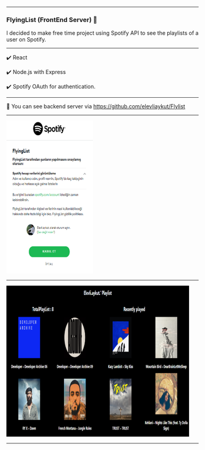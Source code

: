 <hr></hr>

### FlyingList (FrontEnd Server) 🎉

I decided to make free time project using Spotify API to see the playlists of a user on Spotify.

<hr></hr>

✔️ React

✔️ Node.js with Express

✔️ Spotify OAuth for authentication.

<hr></hr>

🎉 You can see backend server via https://github.com/elevliaykut/Flylist

<hr></hr>

<img src=".src/../src/assets/images/Authentication.png" width="45%" height="400"/>

<hr></hr>

<img src=".src/../src/assets/images/playlist.png" width="95%" height="395"/>

<hr></hr>
